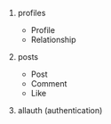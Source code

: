 1. profiles
    - Profile 
    - Relationship 

2. posts
    - Post
    - Comment
    - Like

3. allauth (authentication)
